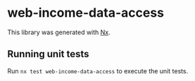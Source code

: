 # web-income-data-access

This library was generated with [Nx](https://nx.dev).

## Running unit tests

Run `nx test web-income-data-access` to execute the unit tests.
